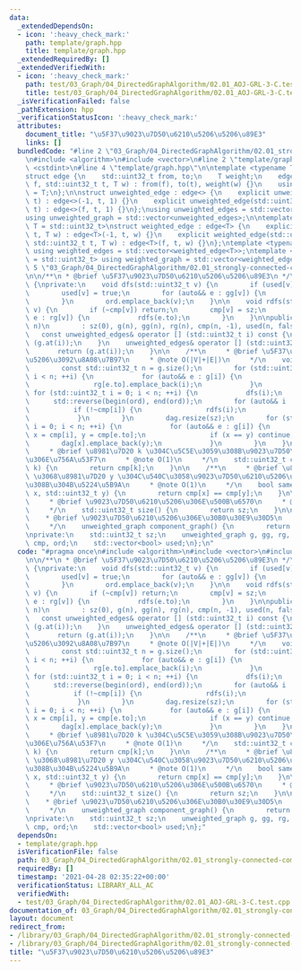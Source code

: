 ```yaml
---
data:
  _extendedDependsOn:
  - icon: ':heavy_check_mark:'
    path: template/graph.hpp
    title: template/graph.hpp
  _extendedRequiredBy: []
  _extendedVerifiedWith:
  - icon: ':heavy_check_mark:'
    path: test/03_Graph/04_DirectedGraphAlgorithm/02.01_AOJ-GRL-3-C.test.cpp
    title: test/03_Graph/04_DirectedGraphAlgorithm/02.01_AOJ-GRL-3-C.test.cpp
  _isVerificationFailed: false
  _pathExtension: hpp
  _verificationStatusIcon: ':heavy_check_mark:'
  attributes:
    document_title: "\u5F37\u9023\u7D50\u6210\u5206\u5206\u89E3"
    links: []
  bundledCode: "#line 2 \"03_Graph/04_DirectedGraphAlgorithm/02.01_strongly-connected-components.hpp\"\
    \n#include <algorithm>\n#include <vector>\n#line 2 \"template/graph.hpp\"\n#include\
    \ <cstdint>\n#line 4 \"template/graph.hpp\"\n\ntemplate <typename T = std::uint32_t>\n\
    struct edge {\n    std::uint32_t from, to;\n    T weight;\n    edge(std::uint32_t\
    \ f, std::uint32_t t, T w) : from(f), to(t), weight(w) {}\n    using weight_type\
    \ = T;\n};\n\nstruct unweighted_edge : edge<> {\n    explicit unweighted_edge(std::uint32_t\
    \ t) : edge<>(-1, t, 1) {}\n    explicit unweighted_edge(std::uint32_t f, std::uint32_t\
    \ t) : edge<>(f, t, 1) {}\n};\nusing unweighted_edges = std::vector<unweighted_edge>;\n\
    using unweighted_graph = std::vector<unweighted_edges>;\n\ntemplate <typename\
    \ T = std::uint32_t>\nstruct weighted_edge : edge<T> {\n    explicit weighted_edge(std::uint32_t\
    \ t, T w) : edge<T>(-1, t, w) {}\n    explicit weighted_edge(std::uint32_t f,\
    \ std::uint32_t t, T w) : edge<T>(f, t, w) {}\n};\ntemplate <typename T = std::uint32_t>\
    \ using weighted_edges = std::vector<weighted_edge<T>>;\ntemplate <typename T\
    \ = std::uint32_t> using weighted_graph = std::vector<weighted_edges<T>>;\n#line\
    \ 5 \"03_Graph/04_DirectedGraphAlgorithm/02.01_strongly-connected-components.hpp\"\
    \n\n/**\n * @brief \u5F37\u9023\u7D50\u6210\u5206\u5206\u89E3\n */\nclass stolongly_connected_components\
    \ {\nprivate:\n    void dfs(std::uint32_t v) {\n        if (used[v]) return;\n\
    \        used[v] = true;\n        for (auto&& e : gg[v]) {\n            dfs(e.to);\n\
    \        }\n        ord.emplace_back(v);\n    }\n\n    void rdfs(std::uint32_t\
    \ v) {\n        if (~cmp[v]) return;\n        cmp[v] = sz;\n        for (auto&&\
    \ e : rg[v]) {\n            rdfs(e.to);\n        }\n    }\n\npublic:\n    stolongly_connected_components(std::uint32_t\
    \ n)\n        : sz(0), g(n), gg(n), rg(n), cmp(n, -1), used(n, false) {}\n\n \
    \   const unweighted_edges& operator [] (std::uint32_t i) const {\n        return\
    \ (g.at(i));\n    }\n    unweighted_edges& operator [] (std::uint32_t i) {\n \
    \       return (g.at(i));\n    }\n\n    /**\n     * @brief \u5F37\u9023\u7D50\u6210\
    \u5206\u3092\u8A08\u7B97\n     * @note O(|V|+|E|)\n     */\n    void build() {\n\
    \        const std::uint32_t n = g.size();\n        for (std::uint32_t i = 0;\
    \ i < n; ++i) {\n            for (auto&& e : g[i]) {\n                gg[i].emplace_back(e.to);\n\
    \                rg[e.to].emplace_back(i);\n            }\n        }\n       \
    \ for (std::uint32_t i = 0; i < n; ++i) {\n            dfs(i);\n        }\n  \
    \      std::reverse(begin(ord), end(ord));\n        for (auto&& i : ord) {\n \
    \           if (!~cmp[i]) {\n                rdfs(i);\n                ++sz;\n\
    \            }\n        }\n        dag.resize(sz);\n        for (std::uint32_t\
    \ i = 0; i < n; ++i) {\n            for (auto&& e : g[i]) {\n                std::uint32_t\
    \ x = cmp[i], y = cmp[e.to];\n                if (x == y) continue;\n        \
    \        dag[x].emplace_back(y);\n            }\n        }\n    }\n\n    /**\n\
    \     * @brief \u8981\u7D20 k \u304C\u5C5E\u3059\u308B\u9023\u7D50\u6210\u5206\
    \u306E\u756A\u53F7\n     * @note O(1)\n     */\n    std::uint32_t component(std::uint32_t\
    \ k) {\n        return cmp[k];\n    }\n\n    /**\n     * @brief \u8981\u7D20 x\
    \ \u3068\u8981\u7D20 y \u304C\u540C\u3058\u9023\u7D50\u6210\u5206\u306B\u5C5E\u3059\
    \u308B\u304B\u5224\u5B9A\n     * @note O(1)\n     */\n    bool same(std::uint32_t\
    \ x, std::uint32_t y) {\n        return cmp[x] == cmp[y];\n    }\n\n    /**\n\
    \     * @brief \u9023\u7D50\u6210\u5206\u306E\u500B\u6570\n     * @note O(1)\n\
    \     */\n    std::uint32_t size() {\n        return sz;\n    }\n\n    /**\n \
    \    * @brief \u9023\u7D50\u6210\u5206\u306E\u30B0\u30E9\u30D5\n     * @note O(1)\n\
    \     */\n    unweighted_graph component_graph() {\n        return dag;\n    }\n\
    \nprivate:\n    std::uint32_t sz;\n    unweighted_graph g, gg, rg, dag;\n    std::vector<std::uint32_t>\
    \ cmp, ord;\n    std::vector<bool> used;\n};\n"
  code: "#pragma once\n#include <algorithm>\n#include <vector>\n#include \"../../template/graph.hpp\"\
    \n\n/**\n * @brief \u5F37\u9023\u7D50\u6210\u5206\u5206\u89E3\n */\nclass stolongly_connected_components\
    \ {\nprivate:\n    void dfs(std::uint32_t v) {\n        if (used[v]) return;\n\
    \        used[v] = true;\n        for (auto&& e : gg[v]) {\n            dfs(e.to);\n\
    \        }\n        ord.emplace_back(v);\n    }\n\n    void rdfs(std::uint32_t\
    \ v) {\n        if (~cmp[v]) return;\n        cmp[v] = sz;\n        for (auto&&\
    \ e : rg[v]) {\n            rdfs(e.to);\n        }\n    }\n\npublic:\n    stolongly_connected_components(std::uint32_t\
    \ n)\n        : sz(0), g(n), gg(n), rg(n), cmp(n, -1), used(n, false) {}\n\n \
    \   const unweighted_edges& operator [] (std::uint32_t i) const {\n        return\
    \ (g.at(i));\n    }\n    unweighted_edges& operator [] (std::uint32_t i) {\n \
    \       return (g.at(i));\n    }\n\n    /**\n     * @brief \u5F37\u9023\u7D50\u6210\
    \u5206\u3092\u8A08\u7B97\n     * @note O(|V|+|E|)\n     */\n    void build() {\n\
    \        const std::uint32_t n = g.size();\n        for (std::uint32_t i = 0;\
    \ i < n; ++i) {\n            for (auto&& e : g[i]) {\n                gg[i].emplace_back(e.to);\n\
    \                rg[e.to].emplace_back(i);\n            }\n        }\n       \
    \ for (std::uint32_t i = 0; i < n; ++i) {\n            dfs(i);\n        }\n  \
    \      std::reverse(begin(ord), end(ord));\n        for (auto&& i : ord) {\n \
    \           if (!~cmp[i]) {\n                rdfs(i);\n                ++sz;\n\
    \            }\n        }\n        dag.resize(sz);\n        for (std::uint32_t\
    \ i = 0; i < n; ++i) {\n            for (auto&& e : g[i]) {\n                std::uint32_t\
    \ x = cmp[i], y = cmp[e.to];\n                if (x == y) continue;\n        \
    \        dag[x].emplace_back(y);\n            }\n        }\n    }\n\n    /**\n\
    \     * @brief \u8981\u7D20 k \u304C\u5C5E\u3059\u308B\u9023\u7D50\u6210\u5206\
    \u306E\u756A\u53F7\n     * @note O(1)\n     */\n    std::uint32_t component(std::uint32_t\
    \ k) {\n        return cmp[k];\n    }\n\n    /**\n     * @brief \u8981\u7D20 x\
    \ \u3068\u8981\u7D20 y \u304C\u540C\u3058\u9023\u7D50\u6210\u5206\u306B\u5C5E\u3059\
    \u308B\u304B\u5224\u5B9A\n     * @note O(1)\n     */\n    bool same(std::uint32_t\
    \ x, std::uint32_t y) {\n        return cmp[x] == cmp[y];\n    }\n\n    /**\n\
    \     * @brief \u9023\u7D50\u6210\u5206\u306E\u500B\u6570\n     * @note O(1)\n\
    \     */\n    std::uint32_t size() {\n        return sz;\n    }\n\n    /**\n \
    \    * @brief \u9023\u7D50\u6210\u5206\u306E\u30B0\u30E9\u30D5\n     * @note O(1)\n\
    \     */\n    unweighted_graph component_graph() {\n        return dag;\n    }\n\
    \nprivate:\n    std::uint32_t sz;\n    unweighted_graph g, gg, rg, dag;\n    std::vector<std::uint32_t>\
    \ cmp, ord;\n    std::vector<bool> used;\n};"
  dependsOn:
  - template/graph.hpp
  isVerificationFile: false
  path: 03_Graph/04_DirectedGraphAlgorithm/02.01_strongly-connected-components.hpp
  requiredBy: []
  timestamp: '2021-04-28 02:35:22+00:00'
  verificationStatus: LIBRARY_ALL_AC
  verifiedWith:
  - test/03_Graph/04_DirectedGraphAlgorithm/02.01_AOJ-GRL-3-C.test.cpp
documentation_of: 03_Graph/04_DirectedGraphAlgorithm/02.01_strongly-connected-components.hpp
layout: document
redirect_from:
- /library/03_Graph/04_DirectedGraphAlgorithm/02.01_strongly-connected-components.hpp
- /library/03_Graph/04_DirectedGraphAlgorithm/02.01_strongly-connected-components.hpp.html
title: "\u5F37\u9023\u7D50\u6210\u5206\u5206\u89E3"
---
```


